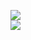 [![](https://img.shields.io/badge/Made%20With-Github%20Spray-lightgrey.svg?style=for-the-badge&logo=github)](https://github.com/Annihil/github-spray#354)  
[![](https://i.imgur.com/2DrTn0Z.gif)](https://github.com/Annihil/github-spray)